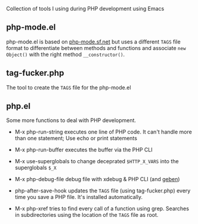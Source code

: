 Collection of tools I using during PHP development using Emacs

php-mode.el
-----------
php-mode.el is based on [php-mode.sf.net](http://php-mode.sf.net) but uses a different `TAGS` file format to differentiate between methods and functions and associate `new Object()` with the right method `__constructor()`.

tag-fucker.php
--------------
The tool to create the `TAGS` file for the php-mode.el

php.el
------
Some more functions to deal with PHP development.

* M-x php-run-string executes one line of PHP code. It can't handle more than one statement; Use echo or print statements

* M-x php-run-buffer executes the buffer via the PHP CLI

* M-x use-superglobals to change deceprated `$HTTP_X_VARS` into the superglobals `$_X`

* M-x php-debug-file debug file with xdebug & PHP CLI (and [geben](http://code.google.com/p/geben-on-emacs/))

* php-after-save-hook updates the `TAGS` file (using tag-fucker.php) every time you save a PHP file. It's installed automatically.

* M-x php-xref tries to find every call of a function using grep. Searches in subdirectories using the location of the `TAGS` file as root.